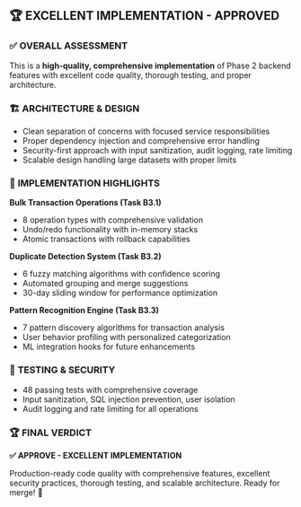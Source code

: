 ## 🏆 EXCELLENT IMPLEMENTATION - APPROVED

### ✅ **OVERALL ASSESSMENT**
This is a **high-quality, comprehensive implementation** of Phase 2 backend features with excellent code quality, thorough testing, and proper architecture.

### 🏗️ **ARCHITECTURE & DESIGN**
- Clean separation of concerns with focused service responsibilities
- Proper dependency injection and comprehensive error handling
- Security-first approach with input sanitization, audit logging, rate limiting
- Scalable design handling large datasets with proper limits

### 🚀 **IMPLEMENTATION HIGHLIGHTS**

**Bulk Transaction Operations (Task B3.1)**
- 8 operation types with comprehensive validation
- Undo/redo functionality with in-memory stacks
- Atomic transactions with rollback capabilities

**Duplicate Detection System (Task B3.2)**
- 6 fuzzy matching algorithms with confidence scoring
- Automated grouping and merge suggestions
- 30-day sliding window for performance optimization

**Pattern Recognition Engine (Task B3.3)**
- 7 pattern discovery algorithms for transaction analysis
- User behavior profiling with personalized categorization
- ML integration hooks for future enhancements

### 🧪 **TESTING & SECURITY**
- 48 passing tests with comprehensive coverage
- Input sanitization, SQL injection prevention, user isolation
- Audit logging and rate limiting for all operations

### 🏆 **FINAL VERDICT**
**✅ APPROVE - EXCELLENT IMPLEMENTATION**

Production-ready code quality with comprehensive features, excellent security practices, thorough testing, and scalable architecture. Ready for merge! 🚀

